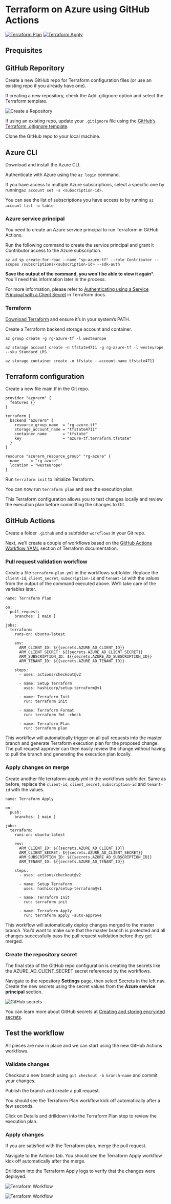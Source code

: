 # Terraform on Azure using GitHub Actions

[![Terraform Plan](https://github.com/thomaskrampe/TFonAzure/actions/workflows/terraform-plan.yml/badge.svg)](https://github.com/thomaskrampe/TFonAzure/actions/workflows/terraform-plan.yml)
[![Terraform Apply](https://github.com/thomaskrampe/TFonAzure/actions/workflows/terraform-apply.yml/badge.svg)](https://github.com/thomaskrampe/TFonAzure/actions/workflows/terraform-apply.yml)

## Prequisites

## GitHub Reporitory

Create a new GitHub repo for Terraform configuration files (or use an existing repo if you already have one).

If creating a new repository, check the Add .gitignore option and select the Terraform template.

![Create a Repository](/images/GitHubActions_001.png)

If using an existing repo, update your `.gitignore` file using the [GitHub’s Terraform .gitignore template][1].

Clone the GitHub repo to your local machine.

## Azure CLI

Download and install the Azure CLI.

Authenticate with Azure using the `az login` command.

If you have access to multiple Azure subscriptions, select a specific one by running`az account set -s <subscription-id>`.

You can see the list of subscriptions you have access to by running `az account list -o table`.

### Azure service principal

You need to create an Azure service principal to run Terraform in GitHub Actions.

Run the following command to create the service principal and grant it Contributor access to the Azure subscription.

```language-hcl
az ad sp create-for-rbac --name "sp-azure-tf" --role Contributor --scopes /subscriptions/<subscription-id> --sdk-auth
```

**Save the output of the command, you won't be able to view it again***. You’ll need this information later in the process.

For more information, please refer to [Authenticating using a Service Principal with a Client Secret][2] in Terraform docs.

### Terraform

[Download Terraform][3] and ensure it’s in your system’s PATH.

Create a Terraform backend storage account and container.

```language-hcl
az group create -g rg-azure-tf -l westeurope

az storage account create -n tfstate4711 -g rg-azure-tf -l westeurope --sku Standard_LRS

az storage container create -n tfstate --account-name tfstate4711
```

## Terraform configuration

Create a new file main.tf in the Git repo.

```language-hcl
provider "azurerm" {
  features {}
}

terraform {
  backend "azurerm" {
    resource_group_name  = "rg-azure-tf"
    storage_account_name = "tfstate4711"
    container_name       = "tfstate"
    key                  = "azure-tf.terraform.tfstate"
  }
}

resource "azurerm_resource_group" "rg-azure" {
  name     = "rg-azure"
  location = "westeurope"
}
```

Run `terraform init` to initialize Terraform.

You can now run `terraform plan` and see the execution plan.

This Terraform configuration allows you to test changes locally and review the execution plan before committing the changes to Git.

## GitHub Actions

Create a folder `.github` and a subfolder `workflows` in your Git repo.

Next, we’ll create a couple of workflows based on the [GitHub Actions Workflow YAML][4] section of Terraform documentation.

### Pull request validation workflow

Create a file `terraform-plan.yml` in the workflows subfolder. Replace the `client-id`, `client_secret`, `subscription-id` and `tenant-id` with the values from the output of the command executed above. We’ll take care of the variables  later.

```language-yaml
name: Terraform Plan

on:
  pull_request:
    branches: [ main ]

jobs:
  terraform:
    runs-on: ubuntu-latest

    env:
      ARM_CLIENT_ID: ${{secrets.AZURE_AD_CLIENT_ID}}
      ARM_CLIENT_SECRET: ${{secrets.AZURE_AD_CLIENT_SECRET}}
      ARM_SUBSCRIPTION_ID: ${{secrets.AZURE_AD_SUBSCRIPTION_ID}}
      ARM_TENANT_ID: ${{secrets.AZURE_AD_TENANT_ID}}

    steps:
      - uses: actions/checkout@v2

      - name: Setup Terraform
        uses: hashicorp/setup-terraform@v1

      - name: Terraform Init
        run: terraform init

      - name: Terraform Format
        run: terraform fmt -check

      - name: Terraform Plan
        run: terraform plan
```

This workflow will automatically trigger on all pull requests into the master branch and generate Terraform execution plan for the proposed change. The pull request approver can then easily review the change without having to pull the branch and generating the execution plan locally.

### Apply changes on merge

Create another file terraform-apply.yml in the workflows subfolder. Same as before, replace the `client-id`, `client_secret`, `subscription-id` and `tenant-id` with the values.

```language-yaml
name: Terraform Apply

on:
  push:
    branches: [ main ]

jobs:
  terraform:
    runs-on: ubuntu-latest

    env:
      ARM_CLIENT_ID: ${{secrets.AZURE_AD_CLIENT_ID}}
      ARM_CLIENT_SECRET: ${{secrets.AZURE_AD_CLIENT_SECRET}}
      ARM_SUBSCRIPTION_ID: ${{secrets.AZURE_AD_SUBSCRIPTION_ID}}
      ARM_TENANT_ID: ${{secrets.AZURE_AD_TENANT_ID}}

    steps:
      - uses: actions/checkout@v2

      - name: Setup Terraform
        uses: hashicorp/setup-terraform@v1

      - name: Terraform Init
        run: terraform init

      - name: Terraform Apply
        run: terraform apply -auto-approve
```

This workflow will automatically deploy changes merged to the master branch. You’d want to make sure that the master branch is protected and all changes successfully pass the pull request validation before they get merged.

### Create the repository secret

The final step of the GitHub repo configuration is creating the secrets like the AZURE_AD_CLIENT_SECRET secret referenced by the workflows.

Navigate to the repository **Settings** page, then select Secrets in the left nav. Create the new secrets using the secret values from the **Azure service principal** section.

![GitHub secrets](images/GitHubActions_002.png)

You can learn more about GitHub secrets at [Creating and storing encrypted secrets][5].

## Test the workflow

All pieces are now in place and we can start using the new GitHub Actions workflows.

### Validate changes

Checkout a new branch using `git checkout -b branch-name` and commit your changes.

Publish the branch and create a pull request.

You should see the Terraform Plan workflow kick off automatically after a few seconds.

Click on Details and drilldown into the Terraform Plan step to review the execution plan.

### Apply changes

If you are satisfied with the Terraform plan, merge the pull request.

Navigate to the Actions tab. You should see the Terraform Apply workflow kick off automatically after the merge.

Drilldown into the Terraform Apply logs to verify that the changes were deployed.

![Terraform Workflow](images/GitHubActions_003.png)

![Terraform Workflow](images/GitHubActions_004.png)

[1]: https://github.com/github/gitignore/blob/master/Terraform.gitignore
[2]: https://www.terraform.io/docs/providers/azurerm/guides/service_principal_client_secret.html
[3]: https://www.terraform.io/downloads.html
[4]: https://www.terraform.io/docs/github-actions/setup-terraform.html#github-actions-workflow-yaml
[5]: https://docs.github.com/en/actions/configuring-and-managing-workflows/creating-and-storing-encrypted-secrets
